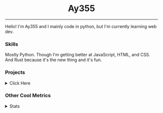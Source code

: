 <h1 align="center"><b>Ay355</b></h1>

---

Hello! I'm Ay355 and I mainly code in python, but I'm currently learning web dev.


### Skills

Mostly Python. Though I'm getting better at JavaScript, HTML, and CSS. And Rust because it's the new thing and it's fun.


### Projects

<details>
 <summary>Click Here</summary>
<br>

 This is probably out of date

[Standle](https://discord.com/oauth2/authorize?client_id=810345494223781899&scope=bot&permissions=8)
 - A multipurpose discord bot for your discord server. Has useful and fun commands for you to mess around with. Made with [discord.py](https://www.github.com/Rapptz/discord.py).

[RoboAy355](https://github.com/Ay-355/RoboAy355)
 - A personal discord bot that I use for random things.

[Asyncdictionary](https://github.com/Ay-355/asyncdictionary)
 - An async wrapper for the freedictionaryAPI. See the README for more info.

 
That's pretty much it, other stuff is closed-source.
 
</details>


### Other Cool Metrics


<details>
<summary>Stats</summary>
<br>
 
<a href="https://github.com/Ay-355">
 <img align="center" src="https://github-readme-stats.vercel.app/api?username=Ay-355&theme=tokyonight&show_icons=true&count_private=true&hide_border=true" />
</a><a href="https://github.com/Ay-355">
  <img align="center" src="https://github-readme-stats.vercel.app/api/top-langs/?username=Ay-355&hide=toml,yaml,cmake&layout=compact&langs_count=8&theme=tokyonight&hide_border=true" />
</a>

 
&nbsp; <!-- Space character to put some space between the different stat types. -->

 
<!--START_SECTION:waka-->
**🐱 My GitHub Data** 

> 🏆 589 Contributions in the Year 2021
 > 
> 📦 1.5 kB Used in GitHub's Storage 
 > 
> 🚫 Not Opted to Hire
 > 
> 📜 13 Public Repositories 
 > 
> 🔑 3 Private Repositories  
 > 
**I'm a Night 🦉** 

```text
🌞 Morning    16 commits     █░░░░░░░░░░░░░░░░░░░░░░░░   5.73% 
🌆 Daytime    123 commits    ███████████░░░░░░░░░░░░░░   44.09% 
🌃 Evening    133 commits    ████████████░░░░░░░░░░░░░   47.67% 
🌙 Night      7 commits      ░░░░░░░░░░░░░░░░░░░░░░░░░   2.51%

```
📅 **I'm Most Productive on Monday** 

```text
Monday       52 commits     ████░░░░░░░░░░░░░░░░░░░░░   18.64% 
Tuesday      31 commits     ██░░░░░░░░░░░░░░░░░░░░░░░   11.11% 
Wednesday    27 commits     ██░░░░░░░░░░░░░░░░░░░░░░░   9.68% 
Thursday     43 commits     ███░░░░░░░░░░░░░░░░░░░░░░   15.41% 
Friday       46 commits     ████░░░░░░░░░░░░░░░░░░░░░   16.49% 
Saturday     47 commits     ████░░░░░░░░░░░░░░░░░░░░░   16.85% 
Sunday       33 commits     ███░░░░░░░░░░░░░░░░░░░░░░   11.83%

```


📊 **This Week I Spent My Time On** 

```text
💬 Programming Languages: 
Python                   1 hr 50 mins        ██████████░░░░░░░░░░░░░░░   42.99% 
Lua                      42 mins             ████░░░░░░░░░░░░░░░░░░░░░   16.39% 
Rust                     24 mins             ██░░░░░░░░░░░░░░░░░░░░░░░   9.58% 
PowerShell               23 mins             ██░░░░░░░░░░░░░░░░░░░░░░░   9.3% 
JSON                     21 mins             ██░░░░░░░░░░░░░░░░░░░░░░░   8.36%

🔥 Editors: 
Neovim                   3 hrs 54 mins       ██████████████████████░░░   91.39% 
Notepad++                22 mins             ██░░░░░░░░░░░░░░░░░░░░░░░   8.61%

🐱‍💻 Projects: 
school                   1 hr 37 mins        █████████░░░░░░░░░░░░░░░░   37.91% 
Unknown Project          1 hr 17 mins        ███████░░░░░░░░░░░░░░░░░░   30.33% 
nvim                     42 mins             ████░░░░░░░░░░░░░░░░░░░░░   16.39% 
haste-cli                16 mins             █░░░░░░░░░░░░░░░░░░░░░░░░   6.4% 
awestar                  13 mins             █░░░░░░░░░░░░░░░░░░░░░░░░   5.36%

💻 Operating System: 
Windows                  4 hrs 17 mins       █████████████████████████   100.0%

```

**I Mostly Code in Python** 

```text
Python                   6 repos             ████████████████░░░░░░░░░   66.67% 
HTML                     1 repo              ██░░░░░░░░░░░░░░░░░░░░░░░   11.11% 
C++                      1 repo              ██░░░░░░░░░░░░░░░░░░░░░░░   11.11% 
Rust                     1 repo              ██░░░░░░░░░░░░░░░░░░░░░░░   11.11%

```



 Last Updated on 18/11/2021
<!--END_SECTION:waka-->
</details>

